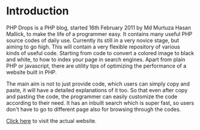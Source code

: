 # Introduction #

PHP Drops is a PHP blog, started 16th February 2011 by Md Murtuza Hasan Mallick, to make the life of a programmer easy. It contains many useful PHP source codes of daily use. Currently its still in a very novice stage, but aiming to go high. This will contain a very flexible repository of various kinds of useful code. Starting from code to convert a colored image to black and white, to how to index your page in search engines. Apart from plain PHP or javascript, there are utility tips of optimizing the performance of a website built in PHP.

The main aim is not to just provide code, which users can simply copy and paste, it will have a detailed explanations of it too. So that even after copy and pasting the code, the programmer can easily customize the code according to their need. It has an inbuilt search which is super fast, so users don't have to go to different page also for browsing through the codes.

[Click here](http://php-drops.blogspot.com/) to visit the actual website.